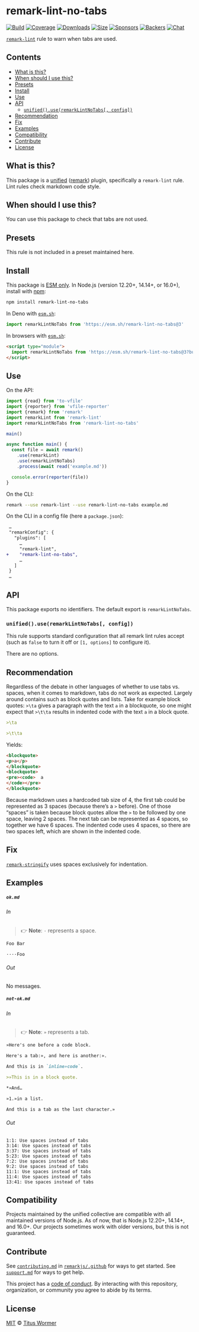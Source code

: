 <!--This file is generated-->

# remark-lint-no-tabs

[![Build][build-badge]][build]
[![Coverage][coverage-badge]][coverage]
[![Downloads][downloads-badge]][downloads]
[![Size][size-badge]][size]
[![Sponsors][sponsors-badge]][collective]
[![Backers][backers-badge]][collective]
[![Chat][chat-badge]][chat]

[`remark-lint`][mono] rule to warn when tabs are used.

## Contents

*   [What is this?](#what-is-this)
*   [When should I use this?](#when-should-i-use-this)
*   [Presets](#presets)
*   [Install](#install)
*   [Use](#use)
*   [API](#api)
    *   [`unified().use(remarkLintNoTabs[, config])`](#unifieduseremarklintnotabs-config)
*   [Recommendation](#recommendation)
*   [Fix](#fix)
*   [Examples](#examples)
*   [Compatibility](#compatibility)
*   [Contribute](#contribute)
*   [License](#license)

## What is this?

This package is a [unified][] ([remark][]) plugin, specifically a `remark-lint`
rule.
Lint rules check markdown code style.

## When should I use this?

You can use this package to check that tabs are not used.

## Presets

This rule is not included in a preset maintained here.

## Install

This package is [ESM only][esm].
In Node.js (version 12.20+, 14.14+, or 16.0+), install with [npm][]:

```sh
npm install remark-lint-no-tabs
```

In Deno with [`esm.sh`][esmsh]:

```js
import remarkLintNoTabs from 'https://esm.sh/remark-lint-no-tabs@3'
```

In browsers with [`esm.sh`][esmsh]:

```html
<script type="module">
  import remarkLintNoTabs from 'https://esm.sh/remark-lint-no-tabs@3?bundle'
</script>
```

## Use

On the API:

```js
import {read} from 'to-vfile'
import {reporter} from 'vfile-reporter'
import {remark} from 'remark'
import remarkLint from 'remark-lint'
import remarkLintNoTabs from 'remark-lint-no-tabs'

main()

async function main() {
  const file = await remark()
    .use(remarkLint)
    .use(remarkLintNoTabs)
    .process(await read('example.md'))

  console.error(reporter(file))
}
```

On the CLI:

```sh
remark --use remark-lint --use remark-lint-no-tabs example.md
```

On the CLI in a config file (here a `package.json`):

```diff
 …
 "remarkConfig": {
   "plugins": [
     …
     "remark-lint",
+    "remark-lint-no-tabs",
     …
   ]
 }
 …
```

## API

This package exports no identifiers.
The default export is `remarkLintNoTabs`.

### `unified().use(remarkLintNoTabs[, config])`

This rule supports standard configuration that all remark lint rules accept
(such as `false` to turn it off or `[1, options]` to configure it).

There are no options.

## Recommendation

Regardless of the debate in other languages of whether to use tabs vs.
spaces, when it comes to markdown, tabs do not work as expected.
Largely around contains such as block quotes and lists.
Take for example block quotes: `>\ta` gives a paragraph with the text `a`
in a blockquote, so one might expect that `>\t\ta` results in indented code
with the text `a` in a block quote.

```markdown
>\ta

>\t\ta
```

Yields:

```html
<blockquote>
<p>a</p>
</blockquote>
<blockquote>
<pre><code>  a
</code></pre>
</blockquote>
```

Because markdown uses a hardcoded tab size of 4, the first tab could be
represented as 3 spaces (because there’s a `>` before).
One of those “spaces” is taken because block quotes allow the `>` to be
followed by one space, leaving 2 spaces.
The next tab can be represented as 4 spaces, so together we have 6 spaces.
The indented code uses 4 spaces, so there are two spaces left, which are
shown in the indented code.

## Fix

[`remark-stringify`](https://github.com/remarkjs/remark/tree/main/packages/remark-stringify)
uses spaces exclusively for indentation.

## Examples

##### `ok.md`

###### In

> 👉 **Note**: `·` represents a space.

```markdown
Foo Bar

····Foo
```

###### Out

No messages.

##### `not-ok.md`

###### In

> 👉 **Note**: `»` represents a tab.

```markdown
»Here's one before a code block.

Here's a tab:», and here is another:».

And this is in `inline»code`.

>»This is in a block quote.

*»And…

»1.»in a list.

And this is a tab as the last character.»
```

###### Out

```text
1:1: Use spaces instead of tabs
3:14: Use spaces instead of tabs
3:37: Use spaces instead of tabs
5:23: Use spaces instead of tabs
7:2: Use spaces instead of tabs
9:2: Use spaces instead of tabs
11:1: Use spaces instead of tabs
11:4: Use spaces instead of tabs
13:41: Use spaces instead of tabs
```

## Compatibility

Projects maintained by the unified collective are compatible with all maintained
versions of Node.js.
As of now, that is Node.js 12.20+, 14.14+, and 16.0+.
Our projects sometimes work with older versions, but this is not guaranteed.

## Contribute

See [`contributing.md`][contributing] in [`remarkjs/.github`][health] for ways
to get started.
See [`support.md`][support] for ways to get help.

This project has a [code of conduct][coc].
By interacting with this repository, organization, or community you agree to
abide by its terms.

## License

[MIT][license] © [Titus Wormer][author]

[build-badge]: https://github.com/remarkjs/remark-lint/workflows/main/badge.svg

[build]: https://github.com/remarkjs/remark-lint/actions

[coverage-badge]: https://img.shields.io/codecov/c/github/remarkjs/remark-lint.svg

[coverage]: https://codecov.io/github/remarkjs/remark-lint

[downloads-badge]: https://img.shields.io/npm/dm/remark-lint-no-tabs.svg

[downloads]: https://www.npmjs.com/package/remark-lint-no-tabs

[size-badge]: https://img.shields.io/bundlephobia/minzip/remark-lint-no-tabs.svg

[size]: https://bundlephobia.com/result?p=remark-lint-no-tabs

[sponsors-badge]: https://opencollective.com/unified/sponsors/badge.svg

[backers-badge]: https://opencollective.com/unified/backers/badge.svg

[collective]: https://opencollective.com/unified

[chat-badge]: https://img.shields.io/badge/chat-discussions-success.svg

[chat]: https://github.com/remarkjs/remark/discussions

[unified]: https://github.com/unifiedjs/unified

[remark]: https://github.com/remarkjs/remark

[mono]: https://github.com/remarkjs/remark-lint

[esm]: https://gist.github.com/sindresorhus/a39789f98801d908bbc7ff3ecc99d99c

[esmsh]: https://esm.sh

[npm]: https://docs.npmjs.com/cli/install

[health]: https://github.com/remarkjs/.github

[contributing]: https://github.com/remarkjs/.github/blob/main/contributing.md

[support]: https://github.com/remarkjs/.github/blob/main/support.md

[coc]: https://github.com/remarkjs/.github/blob/main/code-of-conduct.md

[license]: https://github.com/remarkjs/remark-lint/blob/main/license

[author]: https://wooorm.com
